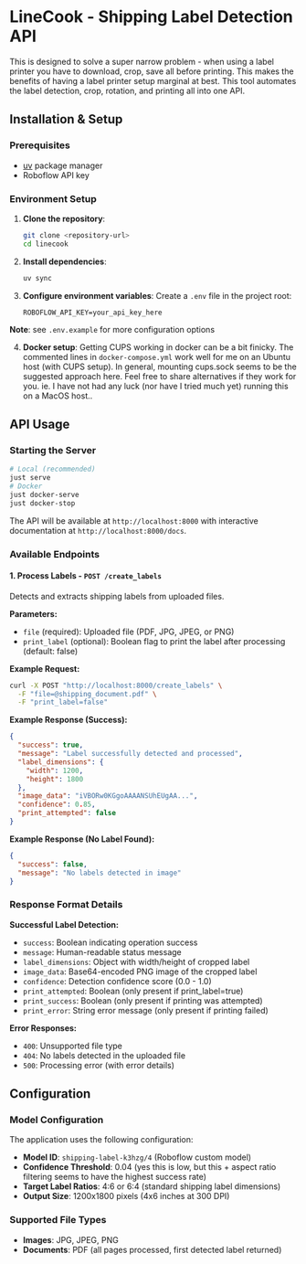 # LineCook - Shipping Label Detection API

This is designed to solve a super narrow problem - when using a label printer you have to download, crop, save all before printing. This makes the benefits of having a label printer setup marginal at best. This tool automates the label detection, crop, rotation, and printing all into one API. 

## Installation & Setup

### Prerequisites

- [uv](https://github.com/astral-sh/uv) package manager
- Roboflow API key

### Environment Setup

1. **Clone the repository**:
   ```bash
   git clone <repository-url>
   cd linecook
   ```

2. **Install dependencies**:
   ```bash
   uv sync
   ```

3. **Configure environment variables**:
   Create a `.env` file in the project root:
   ```env
   ROBOFLOW_API_KEY=your_api_key_here
   ```

  __Note__: see `.env.example` for more configuration options

4. **Docker setup**:
    Getting CUPS working in docker can be a bit finicky. The commented lines in `docker-compose.yml` work well for me on an Ubuntu host (with CUPS setup). In general, mounting cups.sock seems to be the suggested approach here. Feel free to share alternatives if they work for you. ie. I have not had any luck (nor have I tried much yet) running this on a MacOS host.. 
## API Usage

### Starting the Server

```bash
# Local (recommended)
just serve
# Docker
just docker-serve   
just docker-stop
```

The API will be available at `http://localhost:8000` with interactive documentation at `http://localhost:8000/docs`.

### Available Endpoints

#### 1. Process Labels - `POST /create_labels`

Detects and extracts shipping labels from uploaded files.

**Parameters:**
- `file` (required): Uploaded file (PDF, JPG, JPEG, or PNG)
- `print_label` (optional): Boolean flag to print the label after processing (default: false)

**Example Request:**
```bash
curl -X POST "http://localhost:8000/create_labels" \
  -F "file=@shipping_document.pdf" \
  -F "print_label=false"
```

**Example Response (Success):**
```json
{
  "success": true,
  "message": "Label successfully detected and processed",
  "label_dimensions": {
    "width": 1200,
    "height": 1800
  },
  "image_data": "iVBORw0KGgoAAAANSUhEUgAA...",
  "confidence": 0.85,
  "print_attempted": false
}
```

**Example Response (No Label Found):**
```json
{
  "success": false,
  "message": "No labels detected in image"
}
```

### Response Format Details

**Successful Label Detection:**
- `success`: Boolean indicating operation success
- `message`: Human-readable status message
- `label_dimensions`: Object with width/height of cropped label
- `image_data`: Base64-encoded PNG image of the cropped label
- `confidence`: Detection confidence score (0.0 - 1.0)
- `print_attempted`: Boolean (only present if print_label=true)
- `print_success`: Boolean (only present if printing was attempted)
- `print_error`: String error message (only present if printing failed)

**Error Responses:**
- `400`: Unsupported file type
- `404`: No labels detected in the uploaded file
- `500`: Processing error (with error details)

## Configuration

### Model Configuration

The application uses the following configuration:

- **Model ID**: `shipping-label-k3hzg/4` (Roboflow custom model)
- **Confidence Threshold**: 0.04 (yes this is low, but this + aspect ratio filtering seems to have the highest success rate)
- **Target Label Ratios**: 4:6 or 6:4 (standard shipping label dimensions)
- **Output Size**: 1200x1800 pixels (4x6 inches at 300 DPI)

### Supported File Types

- **Images**: JPG, JPEG, PNG
- **Documents**: PDF (all pages processed, first detected label returned)
